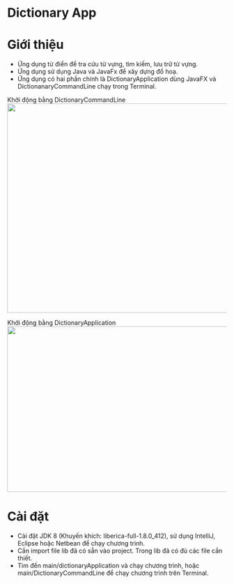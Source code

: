 # Dictionary App

# Giới thiệu <a name="introduction"></a>
* Ứng dụng từ điển để tra cứu từ vựng, tìm kiếm, lưu trữ từ vựng.
* Ứng dụng sử dụng Java và JavaFx để xây dựng đồ hoạ.
* Ứng dụng có hai phần chính là DictionaryApplication dùng JavaFX và DictionanaryCommandLine chạy trong Terminal.

<p> Khởi động bằng DictionaryCommandLine
<img width="640" height="480" src="https://i.imgur.com/paLNfBJ.png" alt="">
</p>

<p> Khởi động bằng DictionaryApplication
<img width="600" height="380" src="https://i.imgur.com/1q0uSq1.png" alt="">
</p>

# Cài đặt <a name="installation"></a>

* Cài đặt JDK 8 (Khuyến khích: liberica-full-1.8.0_412), sử dụng IntelliJ, Eclipse hoặc Netbean để chạy chương trình.
* Cần import file lib đã có sẵn vào project. Trong lib đã có đủ các file cần thiết.
* Tìm đến main/dictionaryApplication và chạy chương trình, hoặc main/DictionaryCommandLine để chạy chương trình trên Terminal.
